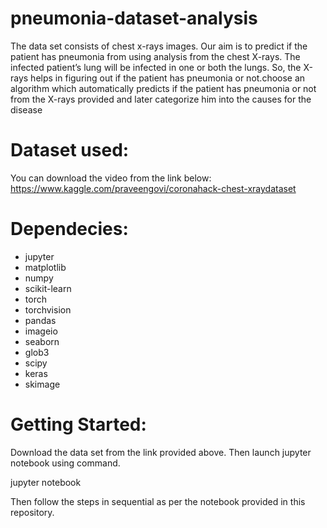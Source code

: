 # pneumonia-dataset-analysis
The data set consists of chest x-rays images. Our aim is to predict if the patient has pneumonia from using analysis from the chest X-rays. The infected patient’s lung will be infected in one or both the lungs. So, the X-rays helps in figuring out if the patient has pneumonia or not.choose an algorithm which automatically predicts if the patient has pneumonia or not from the X-rays provided and later categorize him into the causes for the disease

# Dataset used:
You can download the video from the link below:
https://www.kaggle.com/praveengovi/coronahack-chest-xraydataset


# Dependecies:
- jupyter
- matplotlib
- numpy
- scikit-learn
- torch
- torchvision
- pandas
- imageio
- seaborn
- glob3
- scipy
- keras
- skimage


# Getting Started:
Download the data set from the link provided above. Then launch jupyter notebook using command.

jupyter notebook

Then follow the steps in sequential as per the notebook provided in this repository.

